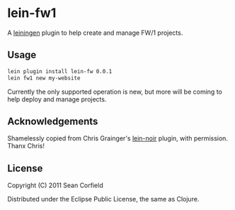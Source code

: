 # lein-fw1

A [leiningen](https://github.com/technomancy/leiningen) plugin to help create and manage FW/1 projects.

## Usage

```bash
lein plugin install lein-fw 0.0.1
lein fw1 new my-website
```

Currently the only supported operation is new, but more will be coming to help deploy and manage projects.

## Acknowledgements

Shamelessly copied from Chris Grainger's [lein-noir](https://github.com/ibdknox/lein-noir) plugin, with permission. Thanx Chris!

## License

Copyright (C) 2011 Sean Corfield

Distributed under the Eclipse Public License, the same as Clojure.

